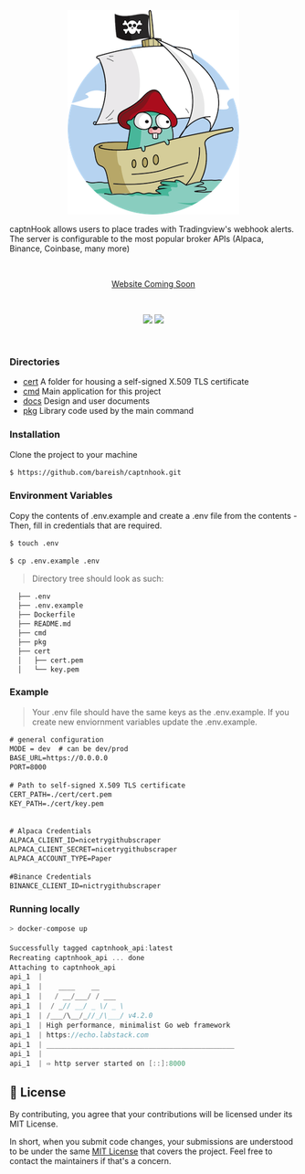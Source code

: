 <p align="center">
    <img alt="pirate" src="docs/media/gopher_pirate.png"> 
</p>
<p align="center">

captnHook allows users to place trades with Tradingview's webhook alerts. The server is configurable to the most popular broker APIs (Alpaca, Binance, Coinbase, many more)

</p>
<br>
<p align="center"><a href="#">Website Coming Soon</a></p>
<br>
<p align="center">
   <a href="https://github.com/imthaghost/goclone/blob/master/LICENSE"><img src="https://img.shields.io/badge/License-MIT-yellow.svg"></a>
   <a href="https://goreportcard.com/report/github.com/bareish/captnHook"><img src="https://goreportcard.com/badge/github.com/bareish/captnHook"></a>
</p>
<br>

<a name="directories"></a>
### Directories

- [cert](cert/) A folder for housing a self-signed X.509 TLS certificate 
- [cmd](cmd/) Main application for this project
- [docs](docs/) Design and user documents
- [pkg](pkg/) Library code used by the main command

<a name="installation"></a>
### Installation
Clone the project to your machine

```bash
$ https://github.com/bareish/captnhook.git
```
<a name="envioirnment variables"></a>
### Environment Variables

Copy the contents of .env.example and create a .env file from the contents - 
Then, fill in credentials that are required.
```bash
$ touch .env
```
```bash
$ cp .env.example .env
```
> Directory tree should look as such:
```textmate
  ├── .env
  ├── .env.example
  ├── Dockerfile
  ├── README.md
  ├── cmd
  ├── pkg
  ├── cert
  │   ├── cert.pem
  │   └── key.pem
```
<a name="example"></a>
### Example

>Your .env file should have the same keys as the .env.example. If you create new enviornment variables update the .env.example.
>
```dotenv
# general configuration
MODE = dev  # can be dev/prod
BASE_URL=https://0.0.0.0
PORT=8000

# Path to self-signed X.509 TLS certificate
CERT_PATH=./cert/cert.pem
KEY_PATH=./cert/key.pem


# Alpaca Credentials
ALPACA_CLIENT_ID=nicetrygithubscraper
ALPACA_CLIENT_SECRET=nicetrygithubscraper
ALPACA_ACCOUNT_TYPE=Paper

#Binance Credentials
BINANCE_CLIENT_ID=nictrygithubscraper
```

<a name="running locally"></a>
### Running locally

```go
> docker-compose up

Successfully tagged captnhook_api:latest
Recreating captnhook_api ... done
Attaching to captnhook_api
api_1  |
api_1  |    ____    __
api_1  |   / __/___/ / ___
api_1  |  / _// __/ _ \/ _ \
api_1  | /___/\__/_//_/\___/ v4.2.0
api_1  | High performance, minimalist Go web framework
api_1  | https://echo.labstack.com
api_1  | ______________________________________________
api_1  |                                     
api_1  | ⇨ http server started on [::]:8000

```




<a name="license"></a>
## 📝 License

By contributing, you agree that your contributions will be licensed under its MIT License.

In short, when you submit code changes, your submissions are understood to be under the same [MIT License](http://choosealicense.com/licenses/mit/) that covers the project. Feel free to contact the maintainers if that's a concern.

<a name="contributors"></a>
